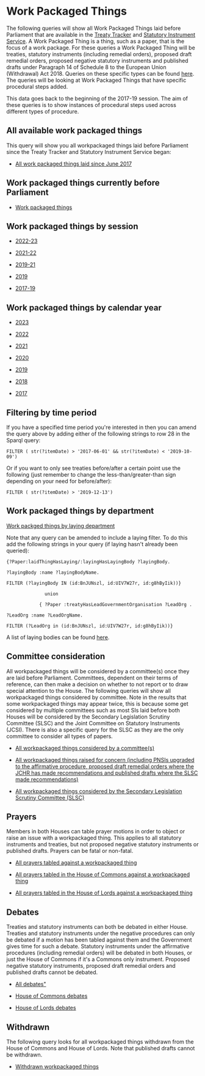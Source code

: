 # Work Packaged Things

The following queries will show all Work Packaged Things laid before Parliament that are available in the [Treaty Tracker](https://treaties.parliament.uk) and [Statutory Instrument Service](https://statutoryinstruments.parliament.uk/). A Work Packaged Thing is a thing, such as a paper, that is the focus of a work package. For these queries a Work Packaged Thing will be treaties, statutory instruments (including remedial orders), proposed draft remedial orders, proposed negative statutory instruments and published drafts under Paragraph 14 of Schedule 8 to the European Union (Withdrawal) Act 2018. Queries on these specific types can be found [here](https://ukparliament.github.io/ontologies/procedure/meta/queries/). The queries will be looking at Work Packaged Things that have specific procedural steps added.

This data goes back to the beginning of the 2017-19 session. The aim of these queries is to show instances of procedural steps used across different types of procedure.


## All available work packaged things

This query will show you all workpackaged things laid before Parliament since the Treaty Tracker and Statutory Instrument Service began:

* <a href="https://api.parliament.uk/s/1d9f60f7">All work packaged things laid since June 2017</a>

## Work packaged things currently before Parliament

* [Work packaged things](https://api.parliament.uk/s/99468e66)  

## Work packaged things by session

* <a href="https://api.parliament.uk/s/365c9d13">2022-23</a>

* <a href="https://api.parliament.uk/s/1f9304b9">2021-22</a>

* <a href="https://api.parliament.uk/s/782abafd">2019-21</a>

* <a href="https://api.parliament.uk/s/0ef43b28">2019</a>

* <a href="https://api.parliament.uk/s/031dbae0">2017-19</a>

## Work packaged things by calendar year

* <a href="https://api.parliament.uk/s/e066bf88">2023</a>

* <a href="https://api.parliament.uk/s/9986ccd4">2022</a>

* <a href="https://api.parliament.uk/s/91bb8f95">2021</a>

* <a href="https://api.parliament.uk/s/a4503bad">2020</a>

* <a href="https://api.parliament.uk/s/fe695777">2019</a>

* <a href="https://api.parliament.uk/s/2157f561">2018</a>

* <a href="https://api.parliament.uk/s/c4f04c2f">2017</a>

## Filtering by time period

If you have a specified time period you're interested in then you can amend the query above by adding either of the following strings to row 28 in the Sparql query:

    FILTER ( str(?itemDate) > '2017-06-01' && str(?itemDate) < '2019-10-09') 

Or if you want to only see treaties before/after a certain point use the following (just remember to change the less-than/greater-than sign depending on your need for before/after):

    FILTER ( str(?itemDate) > '2019-12-13')

## Work packaged things by department

[Work packged things by laying department](layings)	

Note that any query can be amended to include a laying filter. To do this add the following strings in your query (if laying hasn't already been queried):


    
	{?Paper:laidThingHasLaying/:layingHasLayingBody ?layingBody.
	
	?layingBody :name ?layingBodyName.
	
    FILTER (?layingBody IN (id:BnJUNszl, id:UIV7W27r, id:g8hByIik))}
	
                  union
				  
                { ?Paper :treatyHasLeadGovernmentOrganisation ?LeadOrg .
					
    ?LeadOrg :name ?LeadOrgName.
	
    FILTER (?LeadOrg in (id:BnJUNszl, id:UIV7W27r, id:g8hByIik))}
	
A list of laying bodies can be found [here](https://api.parliament.uk/query/resource?uri=https%3A%2F%2Fid.parliament.uk%2Fschema%2FLayingBody). 


## Committee consideration

All workpackaged things will be considered by a committee(s) once they are laid before Parliament. Committees, dependent on their terms of reference, can then make a decision on whether to not report or to draw special attention to the House. The following queries will show all workpackaged things considered by committee. Note in the results that some workpackaged things may appear twice, this is because some get considered by multiple committees such as most SIs laid before both Houses will be considered by the Secondary Legislation Scrutiny Committee (SLSC) and the Joint Committee on Statutory Instruments (JCSI). There is also a specific query for the SLSC as they are the only committee to consider all types of papers. 

* <a href="https://api.parliament.uk/s/510b7ce1">All workpackaged things considered by a committee(s)</a>

* <a href="https://api.parliament.uk/s/af6b3741">All workpackaged things raised for concern (including PNSIs upgraded to the affirmative procedure, proposed draft remedial orders where the JCHR has made recommendations and published drafts where the SLSC made recommendations)</a>

* <a href="https://api.parliament.uk/s/bb1c1c3f">All workpackaged things considered by the Secondary Legislation Scrutiny Committee (SLSC)</a>

## Prayers

Members in both Houses can table prayer motions in order to object or raise an issue with a workpackaged thing. This applies to all statutory instruments and treaties, but not proposed negative statutory instruments or published drafts. Prayers can be fatal or non-fatal. 

* <a href="https://api.parliament.uk/s/bcd04d9c">All prayers tabled against a workpackaged thing</a>

* <a href="https://api.parliament.uk/s/1aac6f35">All prayers tabled in the House of Commons against a workpackaged thing</a>

* <a href="https://api.parliament.uk/s/818bdb26">All prayers tabled in the House of Lords against a workpackaged thing</a>

## Debates 

Treaties and statutory instruments can both be debated in either House. Treaties and statutory instruments under the negative procedures can only be debated if a motion has been tabled against them and the Government gives time for such a debate. Statutory instruments under the affirmative procedures (including remedial orders) will be debated in both Houses, or just the House of Commons if it's a Commons only instrument. Proposed negative statutory instruments, proposed draft remedial orders and published drafts cannot be debated. 

* <a href="hhttps://api.parliament.uk/s/04952f3d">All debates"</a>

* <a href="https://api.parliament.uk/s/e69e4c1a">House of Commons debates</a>

* <a href="https://api.parliament.uk/s/497a9567">House of Lords debates</a>


## Withdrawn 

The following query looks for all workpackaged things withdrawn from the House of Commons and House of Lords. Note that published drafts cannot be withdrawn.

* <a href="https://api.parliament.uk/s/e00bf4b6">Withdrawn workpackaged things</a>
